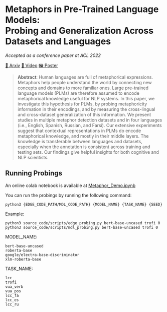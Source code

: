 
# Metaphors in Pre-Trained Language Models: <br> Probing and Generalization Across Datasets and Languages

_Accepted as a conference paper at ACL 2022_

[📝 Arxiv](https://arxiv.org/abs/2203.14139)
[🎥 Video](https://www.youtube.com/watch?v=UKWFZSiP7OY)
[🖼️ Poster](https://mohsenfayyaz.github.io/files/publications/2022_metaphors_in_plms/metaphors_poster_36x48.pdf)


> **Abstract**: Human languages are full of metaphorical expressions. Metaphors help people understand the world by connecting new concepts and domains to more familiar ones. Large pre-trained language models (PLMs) are therefore assumed to encode metaphorical knowledge useful for NLP systems. In this paper, we investigate this hypothesis for PLMs, by probing metaphoricity information in their encodings, and by measuring the cross-lingual and cross-dataset generalization of this information. We present studies in multiple metaphor detection datasets and in four languages (i.e., English, Spanish, Russian, and Farsi). Our extensive experiments suggest that contextual representations in PLMs do encode metaphorical knowledge, and mostly in their middle layers. The knowledge is transferable between languages and datasets, especially when the annotation is consistent across training and testing sets. Our findings give helpful insights for both cognitive and NLP scientists.



## Running Probings
An online colab notebook is available at [Metaphor_Demo.ipynb](Metaphor_Demo.ipynb)

You can run the probings by running the following command:
```
python3 {EDGE_CODE_PATH/MDL_CODE_PATH} {MODEL_NAME} {TASK_NAME} {SEED}
```
Example:
```
python3 source_code/scripts/edge_probing.py bert-base-uncased trofi 0
python3 source_code/scripts/mdl_probing.py bert-base-uncased trofi 0
```
MODEL_NAME:
```
bert-base-uncased
roberta-base
google/electra-base-discriminator
xlm-roberta-base
```
TASK_NAME:
```
lcc
trofi
vua_verb
vua_pos
lcc_fa
lcc_es
lcc_ru
```
